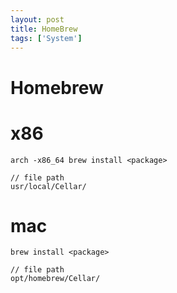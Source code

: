 ```yaml
---
layout: post
title: HomeBrew
tags: ['System']
---
```


# Homebrew

# x86
```shell
arch -x86_64 brew install <package>

// file path
usr/local/Cellar/
```

# mac
```shell
brew install <package>

// file path
opt/homebrew/Cellar/
```
